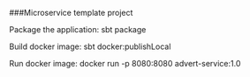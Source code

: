 ###Microservice template project

Package the application:
sbt package

Build docker image:
sbt docker:publishLocal

Run docker image:
docker run -p 8080:8080 advert-service:1.0